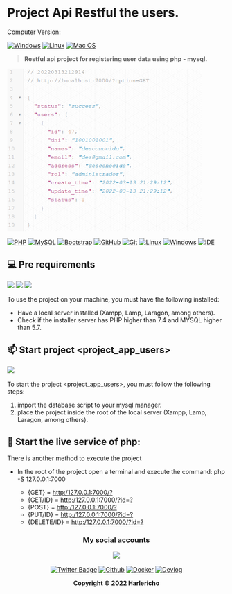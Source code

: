 # Project Api Restful the users.

Computer Version:

[![Windows](https://img.shields.io/badge/Windows-0078D6?style=for-the-badge&logo=windows&logoColor=white)](https://www.microsoft.com/es-es/windows/windows-11?r=1)
[![Linux](https://img.shields.io/badge/Linux-FF6600?style=for-the-badge&logo=linux&logoColor=white)](https://ubuntu.com/)
[![Mac OS](https://img.shields.io/badge/mac%20os-000000?style=for-the-badge&logo=macos&logoColor=F0F0F0)](https://www.apple.com/la/mac/)

> <strong> Restful api project for registering user data using php - mysql. </strong>

<img src="preview.png" width="450" alt="proyect"/>

[![PHP](https://img.shields.io/badge/PHP-777BB4?style=for-the-badge&logo=php&logoColor=white)](https://www.php.net/)
[![MySQL](https://img.shields.io/badge/MySQL-00000F?style=for-the-badge&logo=mysql&logoColor=white)](https://www.mysql.com/)
[![Bootstrap](https://img.shields.io/badge/Bootstrap-563D7C?style=for-the-badge&logo=bootstrap&logoColor=white)](https://getbootstrap.com/)
[![GitHub](https://img.shields.io/badge/GitHub-100000?style=for-the-badge&logo=github&logoColor=white)](https://github.com/)
[![Git](https://img.shields.io/badge/Git-E34F26?style=for-the-badge&logo=git&logoColor=white)](https://git-scm.com/)
[![Linux](https://img.shields.io/badge/Linux-FF6600?style=for-the-badge&logo=linux&logoColor=white)](https://www.linux.org/)
[![Windows](https://img.shields.io/badge/Windows-017AD7?style=for-the-badge&logo=windows&logoColor=white)](https://www.microsoft.com/es-es/windows/windows-11?r=1)
[![IDE](https://img.shields.io/badge/Visual_studio_code-0078D4?style=for-the-badge&logo=visual%20studio%20code&logoColor=white)](https://code.visualstudio.com/)

## 💻 Pre requirements

<img src="https://img.shields.io/badge/MySQL-005C84?style=for-the-badge&logo=mysql&logoColor=white" />
<img src="https://img.shields.io/badge/PHP-777BB4?style=for-the-badge&logo=php&logoColor=white" />
<img src="https://img.shields.io/badge/Apache-D22128?style=for-the-badge&logo=Apache&logoColor=white" />

To use the project on your machine, you must have the following installed:

- Have a local server installed (Xampp, Lamp, Laragon, among others).
- Check if the installer server has PHP higher than 7.4 and MYSQL higher than 5.7.

## 📫 Start project <project_app_users>

<img src="https://img.shields.io/badge/PHP-777BB4?style=for-the-badge&logo=php&logoColor=white" />

To start the project <project_app_users>, you must follow the following steps:

1. import the database script to your mysql manager.
2. place the project inside the root of the local server (Xampp, Lamp, Laragon, among others).

## 🚀 Start the live service of php:

There is another method to execute the project

- In the root of the project open a terminal and execute the command: php -S 127.0.0.1:7000

  - {GET} = [http:/127.0.0.1:7000/?](http://127.0.0.1:7000/?)
  - {GET/ID} = [http:/127.0.0.1:7000/?id=?](http://127.0.0.1:7000/?id=?)
  - {POST} = [http:/127.0.0.1:7000/?](http://127.0.0.1:7000/?)
  - {PUT/ID} = [http:/127.0.0.1:7000/?id=?](http://127.0.0.1:7000/?id=?)
  - {DELETE/ID} = [http:/127.0.0.1:7000/?id=?](http://127.0.0.1:7000/?id=?)

<div align="center">

### My social accounts

![](https://avatars.githubusercontent.com/u/42042270?s=48&v=4)

[![Twitter Badge](https://img.shields.io/badge/Twitter-1DA1F2?style=for-the-badge&logo=twitter&logoColor=white)](https://twitter.com/harlericho)
[![Github](https://img.shields.io/badge/GitHub-100000?style=for-the-badge&logo=github&logoColor=white)](https://github.com/harlericho)
[![Docker](https://img.shields.io/badge/Docker-2496ED?style=for-the-badge&logo=docker&logoColor=white)](https://hub.docker.com/u/harlericho)
[![Devlog](https://img.shields.io/badge/dev.to-0A0A0A?style=for-the-badge&logo=dev.to&logoColor=white)](https://harlericho.github.io/portafolio/)

</div>

<p align="center"><strong>Copyright © 2022 Harlericho</strong></p>
